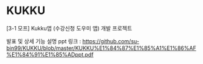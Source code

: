 # KUKKU
[3-1 모프] Kukku앱 (수강신청 도우미 앱) 개발 프로젝트

발표 및 상세 기능 설명 ppt 링크 : 
https://github.com/su-bin99/KUKKU/blob/master/KUKKU%E1%84%87%E1%85%A1%E1%86%AF%E1%84%91%E1%85%ADppt.pdf
